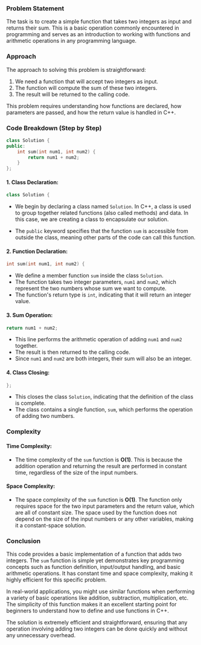 ### Problem Statement

The task is to create a simple function that takes two integers as input and returns their sum. This is a basic operation commonly encountered in programming and serves as an introduction to working with functions and arithmetic operations in any programming language.

### Approach

The approach to solving this problem is straightforward:
1. We need a function that will accept two integers as input.
2. The function will compute the sum of these two integers.
3. The result will be returned to the calling code.

This problem requires understanding how functions are declared, how parameters are passed, and how the return value is handled in C++. 

### Code Breakdown (Step by Step)

```cpp
class Solution {
public:
    int sum(int num1, int num2) {
        return num1 + num2;
    }
};
```

#### 1. **Class Declaration**:
```cpp
class Solution {
```
- We begin by declaring a class named `Solution`. In C++, a class is used to group together related functions (also called methods) and data. In this case, we are creating a class to encapsulate our solution.

- The `public` keyword specifies that the function `sum` is accessible from outside the class, meaning other parts of the code can call this function.

#### 2. **Function Declaration**:
```cpp
int sum(int num1, int num2) {
```
- We define a member function `sum` inside the class `Solution`.
- The function takes two integer parameters, `num1` and `num2`, which represent the two numbers whose sum we want to compute.
- The function's return type is `int`, indicating that it will return an integer value.

#### 3. **Sum Operation**:
```cpp
return num1 + num2;
```
- This line performs the arithmetic operation of adding `num1` and `num2` together.
- The result is then returned to the calling code.
- Since `num1` and `num2` are both integers, their sum will also be an integer.

#### 4. **Class Closing**:
```cpp
};
```
- This closes the class `Solution`, indicating that the definition of the class is complete.
- The class contains a single function, `sum`, which performs the operation of adding two numbers.

### Complexity

#### Time Complexity:
- The time complexity of the `sum` function is **O(1)**. This is because the addition operation and returning the result are performed in constant time, regardless of the size of the input numbers.

#### Space Complexity:
- The space complexity of the `sum` function is **O(1)**. The function only requires space for the two input parameters and the return value, which are all of constant size. The space used by the function does not depend on the size of the input numbers or any other variables, making it a constant-space solution.

### Conclusion

This code provides a basic implementation of a function that adds two integers. The `sum` function is simple yet demonstrates key programming concepts such as function definition, input/output handling, and basic arithmetic operations. It has constant time and space complexity, making it highly efficient for this specific problem.

In real-world applications, you might use similar functions when performing a variety of basic operations like addition, subtraction, multiplication, etc. The simplicity of this function makes it an excellent starting point for beginners to understand how to define and use functions in C++.

The solution is extremely efficient and straightforward, ensuring that any operation involving adding two integers can be done quickly and without any unnecessary overhead.